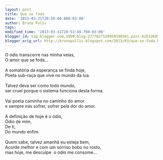 ```yaml
---
layout: post
title: Que se foda
date: '2013-03-31T20:50:00.000-03:00'
author: Bruno Pulis
tags:
modified_time: '2013-03-31T20:53:49.769-03:00'
blogger_id: tag:blogger.com,1999:blog-2777827520959390561.post-6263268566887118822
blogger_orig_url: http://brunopullis.blogspot.com/2013/03/que-se-foda.html
---
```


O ódio transcorre nas minha veias,<br />O amor que se foda...<br /><br />A somatória da esperança se finda hoje,<br />Poeta sub-raça que vive no mundo da lua.<br /><br />Talvez deva ser como todo mundo,<br />ser cruel porque o sistema funciona desta forma.<br /><br />Vai poeta caminha no caminho do amor<br />e sempre irás sofrer, sofrer pela dor do amor.<br /><br />A definição de hoje é o ódio,<br />Ódio de mim,<br />De ti,<br />Do mundo enfim.<br /><br />Quem sabe, talvez amanhã eu esteja bem,<br />Acorde melhor e com um sorriso bobo no rosto,<br />mas hoje, me desculpe &nbsp;o ódio me consome...